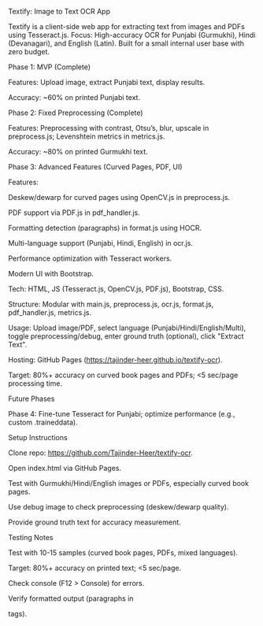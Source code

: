 Textify: Image to Text OCR App

Textify is a client-side web app for extracting text from images and PDFs using Tesseract.js. Focus: High-accuracy OCR for Punjabi (Gurmukhi), Hindi (Devanagari), and English (Latin). Built for a small internal user base with zero budget.

Phase 1: MVP (Complete)





Features: Upload image, extract Punjabi text, display results.



Accuracy: ~60% on printed Punjabi text.

Phase 2: Fixed Preprocessing (Complete)





Features: Preprocessing with contrast, Otsu’s, blur, upscale in preprocess.js; Levenshtein metrics in metrics.js.



Accuracy: ~80% on printed Gurmukhi text.

Phase 3: Advanced Features (Curved Pages, PDF, UI)





Features:





Deskew/dewarp for curved pages using OpenCV.js in preprocess.js.



PDF support via PDF.js in pdf_handler.js.



Formatting detection (paragraphs) in format.js using HOCR.



Multi-language support (Punjabi, Hindi, English) in ocr.js.



Performance optimization with Tesseract workers.



Modern UI with Bootstrap.



Tech: HTML, JS (Tesseract.js, OpenCV.js, PDF.js), Bootstrap, CSS.



Structure: Modular with main.js, preprocess.js, ocr.js, format.js, pdf_handler.js, metrics.js.



Usage: Upload image/PDF, select language (Punjabi/Hindi/English/Multi), toggle preprocessing/debug, enter ground truth (optional), click "Extract Text".



Hosting: GitHub Pages (https://tajinder-heer.github.io/textify-ocr).



Target: 80%+ accuracy on curved book pages and PDFs; <5 sec/page processing time.

Future Phases





Phase 4: Fine-tune Tesseract for Punjabi; optimize performance (e.g., custom .traineddata).

Setup Instructions





Clone repo: https://github.com/Tajinder-Heer/textify-ocr.



Open index.html via GitHub Pages.



Test with Gurmukhi/Hindi/English images or PDFs, especially curved book pages.



Use debug image to check preprocessing (deskew/dewarp quality).



Provide ground truth text for accuracy measurement.

Testing Notes





Test with 10-15 samples (curved book pages, PDFs, mixed languages).



Target: 80%+ accuracy on printed text; <5 sec/page.



Check console (F12 > Console) for errors.



Verify formatted output (paragraphs in <p> tags).